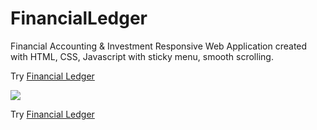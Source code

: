 # FinancialLedger
Financial Accounting &amp; Investment Responsive Web Application created with HTML, CSS, Javascript with sticky menu, smooth scrolling. 

Try [Financial Ledger](https://FinancialLedger.netlify.com)  

<img src="resources/img/FinancialLedger01.jpg"> 

Try [Financial Ledger](https://FinancialLedger.netlify.com)  
